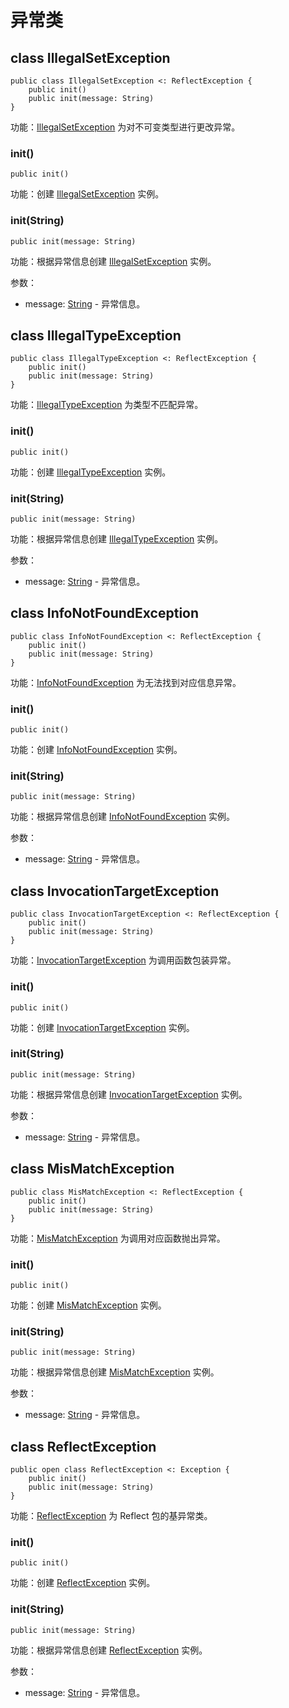 # 异常类

## class IllegalSetException

```cangjie
public class IllegalSetException <: ReflectException {
    public init()
    public init(message: String)
}
```

功能：[IllegalSetException](reflect_package_exceptions_cjvm.md#class-illegalsetexception) 为对不可变类型进行更改异常。

### init()

```cangjie
public init()
```

功能：创建 [IllegalSetException](reflect_package_exceptions_cjvm.md#class-illegalsetexception) 实例。

### init(String)

```cangjie
public init(message: String)
```

功能：根据异常信息创建 [IllegalSetException](reflect_package_exceptions_cjvm.md#class-illegalsetexception) 实例。

参数：

- message: [String](../../core/core_package_api/core_package_structs.md#struct-string) - 异常信息。

## class IllegalTypeException

```cangjie
public class IllegalTypeException <: ReflectException {
    public init()
    public init(message: String)
}
```

功能：[IllegalTypeException](reflect_package_exceptions_cjvm.md#class-illegaltypeexception) 为类型不匹配异常。

### init()

```cangjie
public init()
```

功能：创建 [IllegalTypeException](reflect_package_exceptions_cjvm.md#class-illegaltypeexception) 实例。

### init(String)

```cangjie
public init(message: String)
```

功能：根据异常信息创建 [IllegalTypeException](reflect_package_exceptions_cjvm.md#class-illegaltypeexception) 实例。

参数：

- message: [String](../../core/core_package_api/core_package_structs.md#struct-string) - 异常信息。

## class InfoNotFoundException

```cangjie
public class InfoNotFoundException <: ReflectException {
    public init()
    public init(message: String)
}
```

功能：[InfoNotFoundException](reflect_package_exceptions_cjvm.md#class-infonotfoundexception) 为无法找到对应信息异常。

### init()

```cangjie
public init()
```

功能：创建 [InfoNotFoundException](reflect_package_exceptions_cjvm.md#class-infonotfoundexception) 实例。

### init(String)

```cangjie
public init(message: String)
```

功能：根据异常信息创建 [InfoNotFoundException](reflect_package_exceptions_cjvm.md#class-infonotfoundexception) 实例。

参数：

- message: [String](../../core/core_package_api/core_package_structs.md#struct-string) - 异常信息。

## class InvocationTargetException

```cangjie
public class InvocationTargetException <: ReflectException {
    public init()
    public init(message: String)
}
```

功能：[InvocationTargetException](reflect_package_exceptions_cjvm.md#class-invocationtargetexception) 为调用函数包装异常。

### init()

```cangjie
public init()
```

功能：创建 [InvocationTargetException](reflect_package_exceptions_cjvm.md#class-invocationtargetexception) 实例。

### init(String)

```cangjie
public init(message: String)
```

功能：根据异常信息创建 [InvocationTargetException](reflect_package_exceptions_cjvm.md#class-invocationtargetexception) 实例。

参数：

- message: [String](../../core/core_package_api/core_package_structs.md#struct-string) - 异常信息。

## class MisMatchException

```cangjie
public class MisMatchException <: ReflectException {
    public init()
    public init(message: String)
}
```

功能：[MisMatchException](reflect_package_exceptions_cjvm.md#class-mismatchexception) 为调用对应函数抛出异常。

### init()

```cangjie
public init()
```

功能：创建 [MisMatchException](reflect_package_exceptions_cjvm.md#class-mismatchexception) 实例。

### init(String)

```cangjie
public init(message: String)
```

功能：根据异常信息创建 [MisMatchException](reflect_package_exceptions_cjvm.md#class-mismatchexception) 实例。

参数：

- message: [String](../../core/core_package_api/core_package_structs.md#struct-string) - 异常信息。

## class ReflectException

```cangjie
public open class ReflectException <: Exception {
    public init()
    public init(message: String)
}
```

功能：[ReflectException](reflect_package_exceptions_cjvm.md#class-reflectexception) 为 Reflect 包的基异常类。

### init()

```cangjie
public init()
```

功能：创建 [ReflectException](reflect_package_exceptions_cjvm.md#class-reflectexception) 实例。

### init(String)

```cangjie
public init(message: String)
```

功能：根据异常信息创建 [ReflectException](reflect_package_exceptions_cjvm.md#class-reflectexception) 实例。

参数：

- message: [String](../../core/core_package_api/core_package_structs.md#struct-string) - 异常信息。
